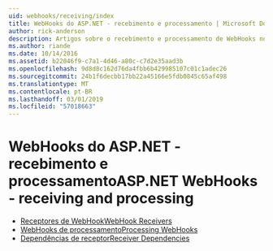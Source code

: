 ```yaml
---
uid: webhooks/receiving/index
title: WebHooks do ASP.NET - recebimento e processamento | Microsoft Docs
author: rick-anderson
description: Artigos sobre o recebimento e processamento de WebHooks no ASP.NET
ms.author: riande
ms.date: 10/14/2016
ms.assetid: b22046f9-c7a1-4d46-a80c-c7d2e35aad3b
ms.openlocfilehash: 9d8d8c162d76da4fbb6b429985107c01c1adec26
ms.sourcegitcommit: 24b1f6decbb17bb22a45166e5fdb0845c65af498
ms.translationtype: MT
ms.contentlocale: pt-BR
ms.lasthandoff: 03/01/2019
ms.locfileid: "57018663"
---
```

# <a name="aspnet-webhooks---receiving-and-processing"></a><span data-ttu-id="4c9f5-103">WebHooks do ASP.NET - recebimento e processamento</span><span class="sxs-lookup"><span data-stu-id="4c9f5-103">ASP.NET WebHooks - receiving and processing</span></span>

* [<span data-ttu-id="4c9f5-104">Receptores de WebHook</span><span class="sxs-lookup"><span data-stu-id="4c9f5-104">WebHook Receivers</span></span>](receivers.md)
* [<span data-ttu-id="4c9f5-105">WebHooks de processamento</span><span class="sxs-lookup"><span data-stu-id="4c9f5-105">Processing WebHooks</span></span>](handlers.md)
* [<span data-ttu-id="4c9f5-106">Dependências de receptor</span><span class="sxs-lookup"><span data-stu-id="4c9f5-106">Receiver Dependencies</span></span>](dependencies.md)
